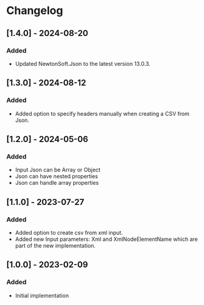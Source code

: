 # Changelog

## [1.4.0] - 2024-08-20
### Added
- Updated NewtonSoft.Json to the latest version 13.0.3.

## [1.3.0] - 2024-08-12
### Added
- Added option to specify headers manually when creating a CSV from Json.

## [1.2.0] - 2024-05-06
### Added
- Input Json can be Array or Object
- Json can have nested properties
- Json can handle array properties

## [1.1.0] - 2023-07-27
### Added
- Added option to create csv from xml input.
- Added new Input parameters: Xml and XmlNodeElementName which are part of the new implementation.

## [1.0.0] - 2023-02-09
### Added
- Initial implementation
